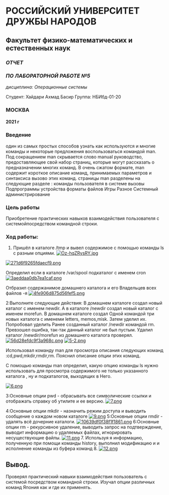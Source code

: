 # РОССИЙСКИЙ УНИВЕРСИТЕТ ДРУЖБЫ НАРОДОВ
## Факультет физико-математических и естественных наук
### *ОТЧЕТ*
### *ПО ЛАБОРАТОРНОЙ РАБОТЕ №5*

*дисциплина: Операционные системы*

Студент: Хайдари Ахмад Басир
Группа: НБИбд-01-20

### **МОСКВА** 

#### 2021 г


### Введение
один из самых простых способов узнать как используются и многие команды и некоторые предложения воспользоваться командой man.
Под сокращением man скрывается слово manual руководство, предоставляющее свой набор страниц, которые могут рассказать о предназначении многих команд. В очень сжатом формате, man содержит короткое описание команд, принимаемых параметров и синтаксиса вызово этих команд. страницы man разделены на следующие разделе : команды пользователя в системе вызовы
Подпрограммы
устройства
форматы файлов
Игры
Разное
Системный администрирование

### Цель работы
Приобретение практических навыков взаимодействия пользователя с системойпосредством командной строки.
### Ход работы:
1. Пришёл в каталоге /tmp и вывел содержимое с помощью команды ls с разным опциями.
<a href="https://wampi.ru/image/RAvwtTP"><img src="https://ic.wampi.ru/2021/09/11/Oz-hqZRysRY.jpg" alt="Oz-hqZRysRY.jpg" border="0"></a>

<a href="https://wampi.ru/image/RAvwJr6"><img src="https://ic.wampi.ru/2021/09/11/271d6f9265fdaecf9.png" alt="271d6f9265fdaecf9.png" border="0"></a>

Определил если в каталоге /var/spool подкаталог с именем cron
<a href="https://wampi.ru/image/RAvwILx"><img src="https://ia.wampi.ru/2021/09/11/3aeddaa0db7ea1caf.png" alt="3aeddaa0db7ea1caf.png" border="0"></a>

Отбразил содержанимое домашнего каталога и его Владельцев всех файлов -я
<a href="https://wampi.ru/image/RAv3mCw"><img src="https://ia.wampi.ru/2021/09/11/4fe906d875d56fef5.png" alt="4fe906d875d56fef5.png" border="0"></a>

2:Выполните следующие действия:
В домашнем каталоге создал новый каталог с именем newdir. А в каталоге /newdir создал новый каталог с именем morefun.
В домашнем каталоге создал
Одной командой три новых каталога с именеми letters, memos,misk.
Затем уделил их. Попробовал уделить Ранее созданный каталог /newdir командой rm. Превзошел ошибка, так-так данный каталог не был пустым.
Удалил каталог /newdir/morefun из домашнего каталога проверял.
<a href="https://wampi.ru/image/RAv3nVc"><img src="https://ic.wampi.ru/2021/09/11/56d28efdc9f3a968c.png" alt="56d28efdc9f3a968c.png" border="0"></a>
<a href="https://wampi.ru/image/RAv3wiZ"><img src="https://ia.wampi.ru/2021/09/11/5-2.png" alt="5-2.png" border="0"></a>

Использовал команду man для просмотра описания следующих команд :cd,pwd,mkdir,rmdir,rm. Пояснил описание опции этих команд.

С помощью команды man определил, какую опцию команды ls нужно использовать для просмотра содержимого не только указанного каталога , ну и подкаталогов, выходящих в Него.

<a href="https://wampi.ru/image/RAv3UVs"><img src="https://ia.wampi.ru/2021/09/11/6.png" alt="6.png" border="0"></a>

3:Основные опции pwd - обрасывать все символические ссылки и отображать справку об утилите и ее версию.
<a href="https://wampi.ru/image/RAv3NcI"><img src="https://ia.wampi.ru/2021/09/11/7.png" alt="7.png" border="0"></a>

4:Основные опции mkdir - назначить режим доступа и выводить сообщение о каждом новом каталоге
<a href="https://wampi.ru/image/RAv8fWr"><img src="https://ic.wampi.ru/2021/09/11/9.png" alt="9.png" border="0"></a>
5:Основные опции rmdir - удалять всё дочерние каталоги.
<a href="https://wampi.ru/image/RAv8wuJ"><img src="https://ia.wampi.ru/2021/09/11/10639df0f38f1f1861.png" alt="10639df0f38f1f1861.png" border="0"></a>
6:Основные опции rm - рекурсивное удаление, выводить запрос на подтверждение, выводит информацию о удаляемых файлах, игнорировать несуществующие файлы.
<a href="https://wampi.ru/image/RAv8qeq"><img src="https://ic.wampi.ru/2021/09/11/11.png" alt="11.png" border="0"></a>
7. Используя я информацию, полученную при помощи команды history, выполнил модификацию и и исполнение команды из буфера команд
8. <a href="https://wampi.ru/image/RAv8kyQ"><img src="https://ic.wampi.ru/2021/09/11/12.png" alt="12.png" border="0"></a>
   

   ## Вывод.

Проверял практический навыки взаимодействия пользователь с системой посредством командной строки. Изучал опции различных команд Япония как и где их применять.

